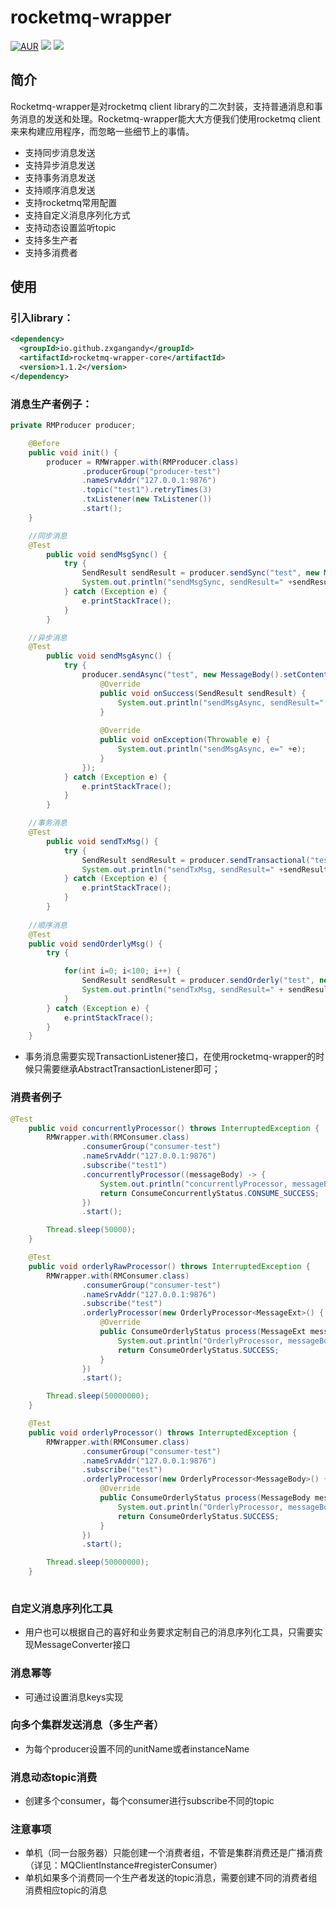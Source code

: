 # rocketmq-wrapper

[![AUR](https://img.shields.io/badge/license-Apache%20License%202.0-blue.svg)](https://github.com/zxgangandy/rocketmq-wrapper/blob/master/LICENSE)
[![](https://img.shields.io/badge/Author-zxgangandy-orange.svg)](https://github.com/zxgangandy/pigeon-rpc)
[![](https://img.shields.io/badge/version-1.1.2-brightgreen.svg)](https://github.com/zxgangandy/rocketmq-wrapper)

## 简介
Rocketmq-wrapper是对rocketmq client library的二次封装，支持普通消息和事务消息的发送和处理。Rocketmq-wrapper能大大方便我们使用rocketmq client来来构建应用程序，而忽略一些细节上的事情。

- 支持同步消息发送
- 支持异步消息发送
- 支持事务消息发送
- 支持顺序消息发送
- 支持rocketmq常用配置
- 支持自定义消息序列化方式
- 支持动态设置监听topic
- 支持多生产者
- 支持多消费者

## 使用
  ### 引入library：

  ``` xml
  <dependency>
    <groupId>io.github.zxgangandy</groupId>
    <artifactId>rocketmq-wrapper-core</artifactId>
    <version>1.1.2</version>
  </dependency>
  ```

  ### 消息生产者例子：


  ``` java
  private RMProducer producer;
  
      @Before
      public void init() {
          producer = RMWrapper.with(RMProducer.class)
                  .producerGroup("producer-test")
                  .nameSrvAddr("127.0.0.1:9876")
                  .topic("test1").retryTimes(3)
                  .txListener(new TxListener())
                  .start();
      }
  
      //同步消息
      @Test
          public void sendMsgSync() {
              try {
                  SendResult sendResult = producer.sendSync("test", new MessageBody().setContent("a"));
                  System.out.println("sendMsgSync, sendResult=" +sendResult);
              } catch (Exception e) {
                  e.printStackTrace();
              }
          }
  
      //异步消息
      @Test
          public void sendMsgAsync() {
              try {
                  producer.sendAsync("test", new MessageBody().setContent("b"), new SendCallback() {
                      @Override
                      public void onSuccess(SendResult sendResult) {
                          System.out.println("sendMsgAsync, sendResult=" +sendResult);
                      }
      
                      @Override
                      public void onException(Throwable e) {
                          System.out.println("sendMsgAsync, e=" +e);
                      }
                  });
              } catch (Exception e) {
                  e.printStackTrace();
              }
          }
  
      //事务消息
      @Test
          public void sendTxMsg() {
              try {
                  SendResult sendResult = producer.sendTransactional("test", new MessageBody().setContent("c"), "d");
                  System.out.println("sendTxMsg, sendResult=" +sendResult);
              } catch (Exception e) {
                  e.printStackTrace();
              }
          }
          
      //顺序消息
      @Test
      public void sendOrderlyMsg() {
          try {
  
              for(int i=0; i<100; i++) {
                  SendResult sendResult = producer.sendOrderly("test", new MessageBody().setContent("c"), "d");
                  System.out.println("sendTxMsg, sendResult=" + sendResult);
              }
          } catch (Exception e) {
              e.printStackTrace();
          }
      }    
  
  ```

- 事务消息需要实现TransactionListener接口，在使用rocketmq-wrapper的时候只需要继承AbstractTransactionListener即可；
  
### 消费者例子

  ``` java
  @Test
      public void concurrentlyProcessor() throws InterruptedException {
          RMWrapper.with(RMConsumer.class)
                  .consumerGroup("consumer-test")
                  .nameSrvAddr("127.0.0.1:9876")
                  .subscribe("test1")
                  .concurrentlyProcessor((messageBody) -> {
                      System.out.println("concurrentlyProcessor, messageBody=" + messageBody);
                      return ConsumeConcurrentlyStatus.CONSUME_SUCCESS;
                  })
                  .start();
  
          Thread.sleep(50000);
      }
  
      @Test
      public void orderlyRawProcessor() throws InterruptedException {
          RMWrapper.with(RMConsumer.class)
                  .consumerGroup("consumer-test")
                  .nameSrvAddr("127.0.0.1:9876")
                  .subscribe("test")
                  .orderlyProcessor(new OrderlyProcessor<MessageExt>() {
                      @Override
                      public ConsumeOrderlyStatus process(MessageExt messageBody) {
                          System.out.println("OrderlyProcessor, messageBody=" + messageBody);
                          return ConsumeOrderlyStatus.SUCCESS;
                      }
                  })
                  .start();
  
          Thread.sleep(50000000);
      }
  
      @Test
      public void orderlyProcessor() throws InterruptedException {
          RMWrapper.with(RMConsumer.class)
                  .consumerGroup("consumer-test")
                  .nameSrvAddr("127.0.0.1:9876")
                  .subscribe("test")
                  .orderlyProcessor(new OrderlyProcessor<MessageBody>() {
                      @Override
                      public ConsumeOrderlyStatus process(MessageBody messageBody) {
                          System.out.println("OrderlyProcessor, messageBody=" + messageBody);
                          return ConsumeOrderlyStatus.SUCCESS;
                      }
                  })
                  .start();
  
          Thread.sleep(50000000);
      }
    
  ```

### 自定义消息序列化工具

- 用户也可以根据自己的喜好和业务要求定制自己的消息序列化工具，只需要实现MessageConverter接口

### 消息幂等

- 可通过设置消息keys实现

### 向多个集群发送消息（多生产者）

- 为每个producer设置不同的unitName或者instanceName

### 消息动态topic消费

- 创建多个consumer，每个consumer进行subscribe不同的topic

### 注意事项

- 单机（同一台服务器）只能创建一个消费者组，不管是集群消费还是广播消费（详见：MQClientInstance#registerConsumer）
- 单机如果多个消费同一个生产者发送的topic消息，需要创建不同的消费者组消费相应topic的消息


